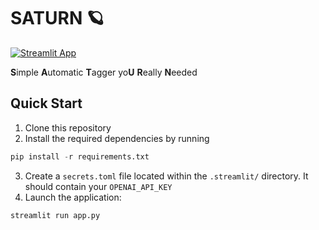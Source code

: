 # SATURN 🪐
[![Streamlit App](https://static.streamlit.io/badges/streamlit_badge_black_white.svg)](https://saturn-demo.streamlit.app/)

**S**imple **A**utomatic **T**agger yo**U** **R**eally **N**eeded

## Quick Start

1. Clone this repository
2. Install the required dependencies by running

```python
pip install -r requirements.txt
```

3. Create a `secrets.toml` file located within the `.streamlit/` directory. It should contain your `OPENAI_API_KEY`
4. Launch the application:

```python
streamlit run app.py
```
